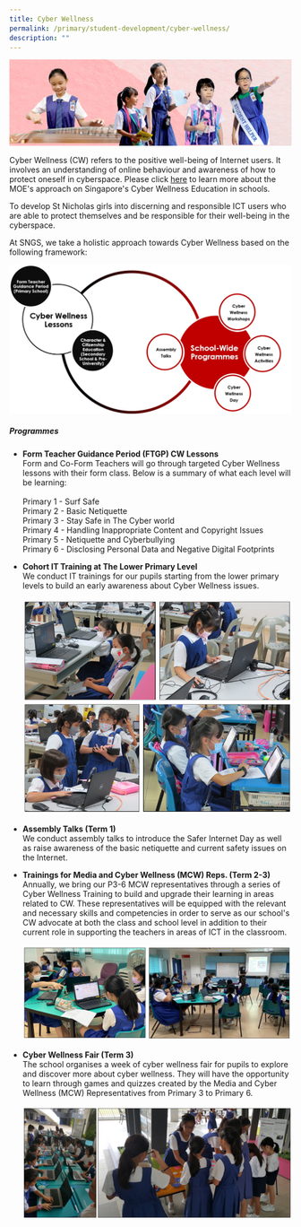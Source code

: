 ```yaml
---
title: Cyber Wellness
permalink: /primary/student-development/cyber-wellness/
description: ""
---
```

![](/images/01%20Banner%20Photos/student-development.jpg)

Cyber Wellness (CW) refers to the positive well-being of Internet users. It involves an understanding of online behaviour and awareness of how to protect oneself in cyberspace. Please click&nbsp;[here](https://www.moe.gov.sg/education-in-sg/our-programmes/cyber-wellness)&nbsp;to learn more about the MOE's approach on Singapore's Cyber Wellness Education in schools.

To develop St Nicholas girls into discerning and responsible ICT users who are able to protect themselves and be responsible for their well-being in the cyberspace.

At SNGS, we take a holistic approach towards Cyber Wellness based on the following framework:
  
![](/images/03%20Student%20Development/08%20Cyberwellness/cyber%20wellness%20framework.jpeg)  

##### **Programmes** 

*   **Form Teacher Guidance Period (FTGP) CW Lessons**<br>
Form and Co-Form Teachers will go through targeted Cyber Wellness lessons with their form class. Below is a summary of what each level will be learning:<br><br>Primary 1 - Surf Safe<br>Primary 2 - Basic Netiquette<br>Primary 3 - Stay Safe in The Cyber world<br>Primary 4 - Handling Inappropriate Content and Copyright Issues<br>Primary 5 - Netiquette and Cyberbullying<br>Primary 6 - Disclosing Personal Data and Negative Digital Footprints&nbsp;

*   **Cohort IT Training at The Lower Primary Level**<br>
We conduct IT trainings for our pupils starting from the lower primary levels to build an early awareness about Cyber Wellness issues.<br><br>
![](/images/03%20Student%20Development/08%20Cyberwellness/p123%20it%20training%20(1).jpeg)

*    **Assembly Talks (Term 1)**<br>We conduct assembly talks to introduce the Safer Internet Day as well as raise awareness of the basic netiquette and current safety issues on the Internet.

*   **Trainings for Media and Cyber Wellness (MCW) Reps. (Term 2-3)**<br>Annually, we bring our P3-6 MCW representatives through a series of Cyber Wellness Training to build and upgrade their learning in areas related to CW. These representatives will be equipped with the relevant and necessary skills and competencies in order to serve as our school's CW advocate at both the class and school level in addition to their current role in supporting the teachers in areas of ICT in the classroom.<br><br>
![](/images/03%20Student%20Development/08%20Cyberwellness/mcw%20reps%20training.jpeg)

*   **Cyber Wellness Fair (Term 3)**<br>
The school organises a week of cyber wellness fair for pupils to explore and discover more about cyber wellness. They will have the opportunity to learn through games and quizzes created by the Media and Cyber Wellness (MCW) Representatives from Primary 3 to Primary 6.<br><br>![](/images/03%20Student%20Development/08%20Cyberwellness/cw%20fair.jpeg)